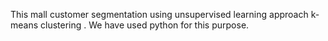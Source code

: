 This mall customer segmentation using unsupervised learning approach k-means clustering . We have used python for this purpose.
